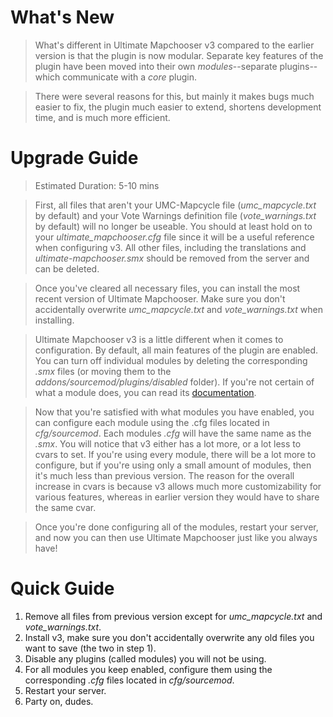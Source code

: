 # What's New #

> What's different in Ultimate Mapchooser v3 compared to the earlier version is that the plugin is now modular. Separate key features of the plugin have been moved into their own _modules_--separate plugins--which communicate with a _core_ plugin.

> There were several reasons for this, but mainly it makes bugs much easier to fix, the plugin much easier to extend, shortens development time, and is much more efficient.

# Upgrade Guide #

> Estimated Duration: 5-10 mins

> First, all files that aren't your UMC-Mapcycle file (_umc\_mapcycle.txt_ by default) and your Vote Warnings definition file (_vote\_warnings.txt_ by default) will no longer be useable. You should at least hold on to your _ultimate\_mapchooser.cfg_ file since it will be a useful reference when configuring v3.  All other files, including the translations and _ultimate-mapchooser.smx_ should be removed from the server and can be deleted.

> Once you've cleared all necessary files, you can install the most recent version of Ultimate Mapchooser. Make sure you don't accidentally overwrite _umc\_mapcycle.txt_ and _vote\_warnings.txt_ when installing.

> Ultimate Mapchooser v3 is a little different when it comes to configuration. By default, all main features of the plugin are enabled. You can turn off individual modules by deleting the corresponding _.smx_ files (or moving them to the _addons/sourcemod/plugins/disabled_ folder). If you're not certain of what a module does, you can read its [documentation](http://code.google.com/p/sourcemod-ultimate-mapchooser/w/list).

> Now that you're satisfied with what modules you have enabled, you can configure each module using the .cfg files located in _cfg/sourcemod_. Each modules _.cfg_ will have the same name as the _.smx_. You will notice that v3 either has a lot more, or a lot less to cvars to set. If you're using every module, there will be a lot more to configure, but if you're using only a small amount of modules, then it's much less than previous version. The reason for the overall increase in cvars is because v3 allows much more customizability for various features, whereas in earlier version they would have to share the same cvar.

> Once you're done configuring all of the modules, restart your server, and now you can then use Ultimate Mapchooser just like you always have!

# Quick Guide #
  1. Remove all files from previous version except for _umc\_mapcycle.txt_ and _vote\_warnings.txt_.
  1. Install v3, make sure you don't accidentally overwrite any old files you want to save (the two in step 1).
  1. Disable any plugins (called modules) you will not be using.
  1. For all modules you keep enabled, configure them using the corresponding _.cfg_ files located in _cfg/sourcemod_.
  1. Restart your server.
  1. Party on, dudes.